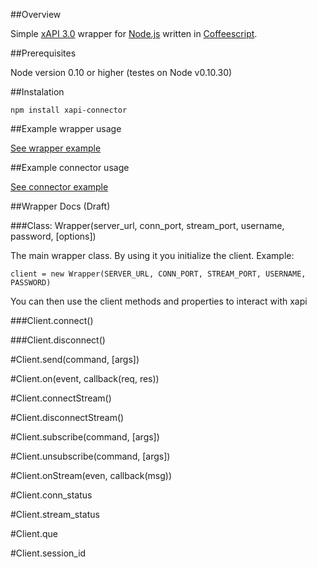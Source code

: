 ##Overview

Simple [xAPI 3.0](http://developers.xstore.pro/) wrapper for [Node.js](http://nodejs.org/) written in [Coffeescript](http://coffeescript.org/).

##Prerequisites

Node version 0.10 or higher (testes on Node v0.10.30)

##Instalation

`npm install xapi-connector`

##Example wrapper usage

[See wrapper example](src/wrapper-example.litcoffee)

##Example connector usage

[See connector example](src/connector-example.litcoffee)

##Wrapper Docs (Draft)

###Class: Wrapper(server_url, conn_port, stream_port, username, password, [options])

The main wrapper class. By using it you initialize the client. Example:

    client = new Wrapper(SERVER_URL, CONN_PORT, STREAM_PORT, USERNAME, PASSWORD)

You can then use the client methods and properties to interact with xapi

###Client.connect()

###Client.disconnect()

#Client.send(command, [args])

#Client.on(event, callback(req, res))

#Client.connectStream()

#Client.disconnectStream()

#Client.subscribe(command, [args])

#Client.unsubscribe(command, [args])

#Client.onStream(even, callback(msg))

#Client.conn_status

#Client.stream_status

#Client.que

#Client.session_id

